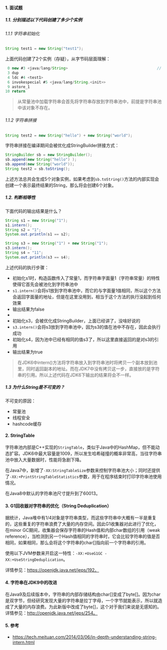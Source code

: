 #### 1. 面试题

##### 1.1. 分别描述以下代码创建了多少个实例

###### 1.1.1 字符串初始化

 ```java
String test1 = new String("test1");
 ```

上面代码创建了2个实例（存疑），从字节码层面理解：

```java
 0 new #3 <java/lang/String>										// 创建String实例
 3 dup
 4 ldc #4 <test1>																// 从常量池中加载test1
 6 invokespecial #5 <java/lang/String.<init>>
 9 astore_1
10 return
```

> 从常量池中加载字符串会首先将字符串存放到字符串池中，前提是字符串池中该对象不存在。

###### 1.1.2 字符串拼接

```java
String test2 = new String("hello") + new String("world");
```

字符串拼接在编译期间会被优化成StringBuilder拼接方式：

```java
StringBuilder sb = new StringBuilder();
sb.append(new String("hello") );
sb.append(new String("world"));
String test2 = sb.toString();
```

上述方法总共会生成5个对象实例，如果考虑到`sb.toString()`方法的内部实现会创建一个表示最终结果的String，那么将会创建6个对象。

##### 1.2. 判断相等性

下面代码的输出结果是什么？

```java
String s1 = new String("1");
s1.intern();
String s2 = "1";
System.out.println(s1 == s2);

String s3 = new String("1") + new String("1");
s3.intern();
String s4 = "11";
System.out.println(s3 == s4);
```

上述代码的执行步骤：

- 初始化s1时，构造函数传入了常量1，而字符串字面量1（字符串常量）的特性使得它首先会被池化到字符串池中
- `s1.intern()`会将s1放到字符串池中，而它的与字面量1值相同，所以这个方法会返回字面量的地址，但是在这里没用到，相当于这个方法的执行没起到任何效果
- 输出结果为false
- 
- 初始化s3，会被优化成StringBuilder，上面已经讲了，没啥好说的
- `s3.intern()`会将s3放到字符串池中，因为s3的值在池中不存在，因此会执行成功
- 初始化s4，因为池中已经有相同的值s3了，所以这里直接返回的是对s3的引用
- 输出结果为true

> 在JDK6中intern()方法将字符串放入到字符串池时将拷贝一个副本放到池里，同时返回副本的地址。而在JDK7中没有拷贝这一步，直接放的是字符串的引用。所以上述代码在JDK6下输出的结果将会不一样。

##### 1.3 为什么String是不可变的？

不可变的原因：

- 常量池
- 线程安全
- hashcode缓存

#### 2. StringTable

字符串池内部是C++实现的`StringTable`，类似于Java中的HashMap，但不能动态扩容。JDK6中最大容量是1009，所以发生哈希碰撞的概率非常高，当往字符串池中放入大量数据时，性能将急剧下降。

在Java7中，新增了`-XX:StringTableSize`参数来控制字符串池大小；同时还提供了`-XX:+PrintStringTableStatistics`参数，用于在程序结束时打印字符串池使用情况。

在Java8中默认的字符串池尺寸提升到了60013。

#### 3. G1回收器对字符串的优化（String Deduplication）

据统计，Java堆中有1/4对象是字符串类型，而这些字符串中大概有一半是重复的，这些重复的字符串浪费了大量的内存空间。因此G1收集器对此进行了优化，在minor GC期间，收集器会保存字符串的Hash值和内部char数组的引用（weak reference），当检测到另一个Hash值相同的字符串时，它会比较字符串的值是否相同，如果相同，那么会将这个字符串的char[]指向前一个字符串的引用。

使用以下JVM参数来开启这一特性：`-XX:+UseG1GC -XX:+UseStringDeduplication`。

详情参见：https://openjdk.java.net/jeps/192。

#### 4. 字符串在JDK9中的改进

在Java9及后续版本中，字符串的内部存储结构由char[]变成了byte[]。因为char是双字节，但经研究发现大量的字符串是拉丁字母，一个字节就能表示，所以就造成了大量的内存浪费。为此新版中改成了byte[]，这个对于我们来说是无感知的。详情参见：http://openjdk.java.net/jeps/254。

#### 5. 参考

- https://tech.meituan.com/2014/03/06/in-depth-understanding-string-intern.html
